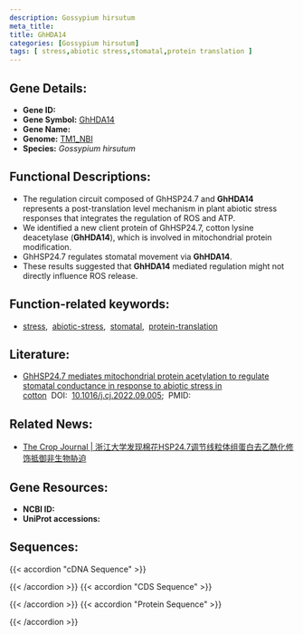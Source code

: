 ```yaml
---
description: Gossypium hirsutum
meta_title:
title: GhHDA14
categories: [Gossypium hirsutum]
tags: [ stress,abiotic stress,stomatal,protein translation ]
---
```


## Gene Details:
- **Gene ID:**	[]()
- **Gene Symbol:** <u>GhHDA14</u>
- **Gene Name:** 
- **Genome:** [TM1_NBI](https://yanglab.hzau.edu.cn/CottonMD/download.1)
- **Species:** *Gossypium hirsutum*

## Functional Descriptions:
   - The regulation circuit composed of GhHSP24.7 and **GhHDA14** represents a post-translation level mechanism in plant abiotic stress responses that integrates the regulation of ROS and ATP.
   - We identified a new client protein of GhHSP24.7, cotton lysine deacetylase (**GhHDA14**), which is involved in mitochondrial protein modification.
   - GhHSP24.7 regulates stomatal movement via **GhHDA14**.
   -  These results suggested that **GhHDA14** mediated regulation might not directly influence ROS release.

## Function-related keywords:
   - [stress](/tags/stress/),&nbsp;&nbsp;[abiotic-stress](/tags/abiotic-stress/),&nbsp;&nbsp;[stomatal](/tags/stomatal/),&nbsp;&nbsp;[protein-translation](/tags/protein-translation/)

## Literature:
   - [GhHSP24.7 mediates mitochondrial protein acetylation to regulate stomatal conductance in response to abiotic stress in cotton]( https://www.sciencedirect.com/science/article/pii/S2214514122002185#s0195)&nbsp;&nbsp;DOI:&nbsp;&nbsp;[10.1016/j.cj.2022.09.005](https://www.sciencedirect.com/science/article/pii/S2214514122002185#s0195);&nbsp;&nbsp;PMID:&nbsp;&nbsp;[](https://pubmed.ncbi.nlm.nih.gov//)

## Related News:
   - [The Crop Journal | 浙江大学发现棉花HSP24.7调节线粒体组蛋白去乙酰化修饰抵御非生物胁迫](https://mp.weixin.qq.com/s?__biz=Mzg3MDEwNDEyMg==&mid=2247538956&idx=4&sn=8336187458a5d0a62342157e7fb07414&chksm=ce90f459f9e77d4fa19afd808f451ba9b85974529511ab4bf2e8330f1fedba7c0d59ddc4e31b&scene=27#wechat_redirect)

## Gene Resources:
- **NCBI ID:**  [](https://www.ncbi.nlm.nih.gov/gene/?term=)
- **UniProt accessions:** [](https://www.uniprot.org/uniprotkb//entry)



## Sequences:
{{< accordion "cDNA Sequence" >}}

{{< /accordion >}}
{{< accordion "CDS Sequence" >}}

{{< /accordion >}}
{{< accordion "Protein Sequence" >}}

{{< /accordion >}}
